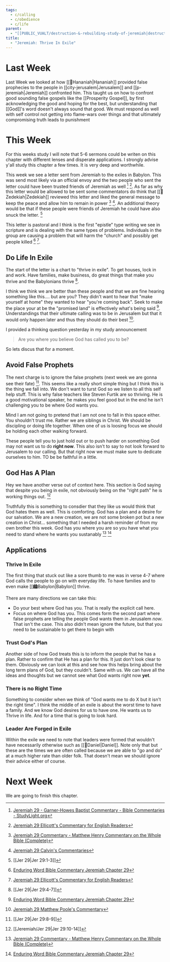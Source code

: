 ```yaml
---
tags:
  - c/calling
  - c/obedience
  - c/life
parent:
  - "[[PUBLIC_VUALT/destruction-&-rebuilding-study-of-jeremiah|destruction-&-rebuilding-study-of-jeremiah]]"
title:
  - "Jeremiah: Thrive In Exile"
---
```

# Last Week
Last Week we looked at how [[🧑Hananiah|Hananiah]] provided false prophecies to the people in [[city-jerusalem|Jerusalem]] and [[p-jeremiah|Jeremiah]] confronted him. This taught us on how to confront good sounding false gospels like the [[Prosperity Gospel]], by first acknowledging the good and hoping for the best, but understanding that [[God]]'s word doesn't always sound that good. We must respond as well with self control not getting into flame-wars over things and that ultimately compromising truth leads to punishment
# This Week

For this weeks study I will note that 5-6 sermons could be writen on this chapter with different lenses and disperate applications. I strongly advise y'all study this chapter a few times. It is very deep and worthwhile.

This week we see a letter sent from Jeremiah to the exiles in Babylon. This was send most likely via an official envoy and the two people who sent the letter could have been trusted friends of Jeremiah as well [^garner-howes] [^ellicott]. As far as why this letter would be allowed to be sent some commentators do think that [[🧑Zedekiah|Zedekiah]] reviewed this letter and liked the general message to keep the peace and allow him to remain in power [^matthew-henry] [^john-calvin]. An additional theory would be that if these people were friends of Jeremiah he could have also snuck the letter. [^1]

This letter is pastoral and I think is the first "epistle" type writing we see in scripture and is dealing with the same types of problems. Individuals in the group are causing a problem that will harm the "church" and possibly get people killed [^enduring-word] [^ellicott].

## Do Life In Exile
The start of the letter is a chart to "thrive in exile". To get houses, lock in and work. Have families, make business, do great things that make you thrive and the Babylonians thrive [^2].

I think we think we are better than these people and that we are fine hearing something like this.... but are you? They didn't want to hear that "make yourself at home" they wanted to hear "you're coming back". Seek to make the place your at be the "promised land" is effectively what's being said [^enduring-word]. Understandings that their ultimate calling was to be in Jerusalem but that it would only happen later and thus they should do their best [^matthew-poole].

I provided a thinking question yesterday in my study announcement
> Are you where you believe God has called you to be?

So lets discus that for a moment.

## Avoid False Prophets
The next charge is to ignore the false prophets (next week we are gonna see their fate) [^3]. This seems like a really short simple thing but I think this is the thing we fall into. We don't want to turst God so we listen to all this self help stuff. This is why false teachers like Steven Furtik are so thriving. He is a good motivational speaker, he makes you feel good but in the end he isn't challenging you to be where God wants you.

Mind I am not going to pretend that I am not one to fall in this space either. You shouldn't trust me. Rather we are siblings in Christ. We should be discipling or doing life together. When one of us is loosing focus we should be holding each other walking forward.

These people tell you to just hold out or to push harder on something God may not want us to do **right now**. This also isn't to say to not look forward to Jerusalem to our calling. But that right now we must make sure to dedicate ourselves to him. TO be be faithful in a little.

## God Has A Plan
Hey we have another verse out of context here. This section is God saying that despite you being in exile, not obviously being on the "right path" he is working things out. [^4]

Truthfully this is something to consdier that they like us would think that God hates them as well. This is comforting. God has a plan and a desire for our salvation. We are a new creation, we are not some broken pot but a new creation in Christ... something that I needed a harsh reminder of from my own brother this week. God has you where you are so you have what you need to stand where he wants you sustanably [^matthew-henry] [^enduring-word]
## Applications

### Thrive In Exile
The first thing that stuck out like a sore thumb to me was in verse 4-7 where God calls the people to go on with everyday life. To have families and to even make [[🏙️Babylon|Babylon]] thrive.

There are many directions we can take this:
- Do your best where God has you. That is really the explicit call here.
- Focus on where God has you. This comes form the second part where false prophets are telling the people God wants them in Jerusalem *now*. That isn't the case. This also didn't mean ignore the future, but that you need to be sustainable to get there to begin with

### Trust God's Plan
Another side of how God treats this is to inform the people that he has a plan. Rather to confirm that He has a plan for this. It just don't look clear to them. Obviously we can look at this and see how this helps bring about the long term plans of God, but they couldn't. Same with us. We can have all the ideas and thoughts but we cannot see what God wants right now **yet**.

### There is no Right Time
Something to consider when we think of "God wants me to do X but it isn't the right time". I think the middle of an exile is about the worst time to have a family. And we know God desires for us to have one. He wants us to Thrive in life. And for a time that is going to look hard.

### Leader Are Forged in Exile
Within the exile we need to note that leaders were formed that wouldn't have necessarily otherwise such as [[🧑Daniel|Daniel]]. Note only that but these are the times we are often called because we are able to "go and do" at a much higher rate than older folk. That doesn't mean we should ignore their advice either of course.

# Next Week
We are going to finish this chapter.

[^garner-howes]: [Jeremiah 29 - Garner-Howes Baptist Commentary - Bible Commentaries - StudyLight.org](https://www.studylight.org/commentaries/eng/ghb/jeremiah-29.html)
[^matthew-poole]: [Jeremiah 29 Matthew Poole's Commentary](https://biblehub.com/commentaries/poole/jeremiah/29.htm)
[^ellicott]: [Jeremiah 29 Ellicott's Commentary for English Readers](https://biblehub.com/commentaries/ellicott/jeremiah/29.htm)
[^matthew-henry]: [Jeremiah 29 Commentary - Matthew Henry Commentary on the Whole Bible (Complete)](https://www.biblestudytools.com/commentaries/matthew-henry-complete/jeremiah/29.html)

[^enduring-word]: [Enduring Word Bible Commentary Jeremiah Chapter 29](https://enduringword.com/bible-commentary/jeremiah-29/)
[^john-calvin]: [Jeremiah 29 Calvin's Commentaries](https://biblehub.com/commentaries/calvin/jeremiah/18.htm)
[^john-gill]: [Jeremiah 29 Bible Commentary - John Gill’s Exposition of the Bible \| Christianity.com](https://www.christianity.com/bible/commentary/john-gill/jeremiah/29)

[^1]: [[Jer 29|Jer 29:1-3]]

[^2]: [[Jer 29|Jer 29:4-7]]

[^3]: [[Jer 29|Jer 29:8-9]]

[^4]: [[Jeremiah/Jer 29|Jer 29:10-14]]
